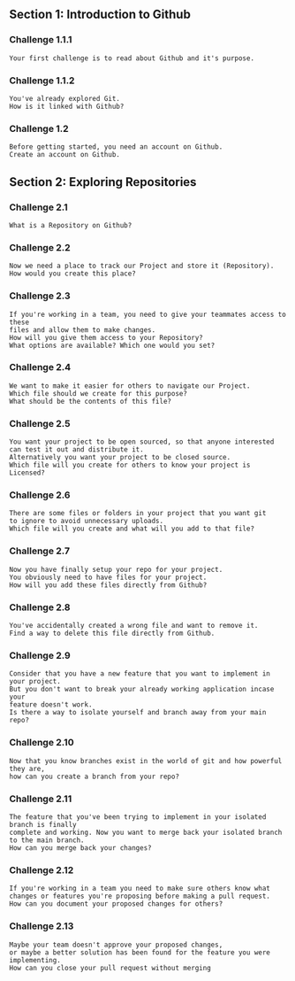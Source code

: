 ## Section 1: Introduction to Github

### Challenge 1.1.1

	Your first challenge is to read about Github and it's purpose.

### Challenge 1.1.2

	You've already explored Git.
	How is it linked with Github?

### Challenge 1.2

	Before getting started, you need an account on Github.
	Create an account on Github.

## Section 2: Exploring Repositories

### Challenge 2.1

	What is a Repository on Github?

### Challenge 2.2

	Now we need a place to track our Project and store it (Repository).
	How would you create this place?

### Challenge 2.3

	If you're working in a team, you need to give your teammates access to these
	files and allow them to make changes.
	How will you give them access to your Repository?
	What options are available? Which one would you set?

### Challenge 2.4

	We want to make it easier for others to navigate our Project.
	Which file should we create for this purpose?
	What should be the contents of this file?

### Challenge 2.5

	You want your project to be open sourced, so that anyone interested
	can test it out and distribute it.
	Alternatively you want your project to be closed source.
	Which file will you create for others to know your project is Licensed?

### Challenge 2.6

	There are some files or folders in your project that you want git
	to ignore to avoid unnecessary uploads.
	Which file will you create and what will you add to that file?

### Challenge 2.7

	Now you have finally setup your repo for your project.
	You obviously need to have files for your project.
	How will you add these files directly from Github?

### Challenge 2.8

	You've accidentally created a wrong file and want to remove it.
	Find a way to delete this file directly from Github.

### Challenge 2.9

	Consider that you have a new feature that you want to implement in your project.
	But you don't want to break your already working application incase your
	feature doesn't work.
	Is there a way to isolate yourself and branch away from your main repo?

### Challenge 2.10

	Now that you know branches exist in the world of git and how powerful they are,
	how can you create a branch from your repo?

### Challenge 2.11

	The feature that you've been trying to implement in your isolated branch is finally
	complete and working. Now you want to merge back your isolated branch to the main branch.
	How can you merge back your changes?

### Challenge 2.12

	If you're working in a team you need to make sure others know what
	changes or features you're proposing before making a pull request.
	How can you document your proposed changes for others?

### Challenge 2.13

	Maybe your team doesn't approve your proposed changes,
	or maybe a better solution has been found for the feature you were implementing.
	How can you close your pull request without merging
